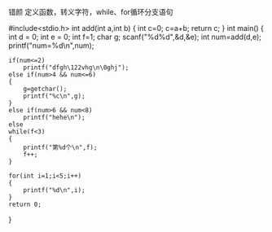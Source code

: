 错颜
定义函数，转义字符，while、for循环分支语句

#include<stdio.h>
int add(int a,int b)
{
    int c=0;
    c=a+b;
    return c;
}
int main() {
    int d = 0;
    int e = 0;
    int f=1;
    char g;
    scanf("%d%d",&d,&e);
    int num=add(d,e);
    printf("num=%d\n",num);

    if(num<=2)
        printf("dfgh\122vhg\n\0ghj");
    else if(num>4 && num<=6)
    {
        g=getchar();
        printf("%c\n",g);
    }   
    else if(num>6 && num<8)
        printf("hehe\n");
    else
    while(f<3)
    {
        printf("第%d个\n",f);
        f++;
    }

    for(int i=1;i<5;i++)
    {
        printf("%d\n",i);
    }
    return 0;
}


